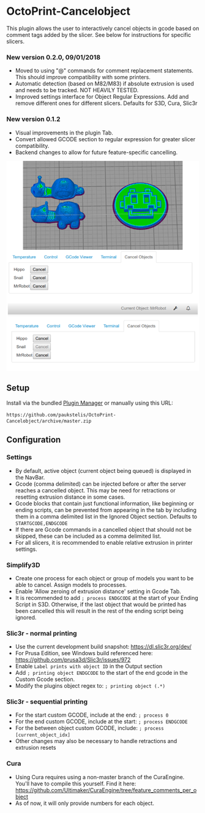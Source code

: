 # OctoPrint-Cancelobject

This plugin allows the user to interactively cancel objects in gcode based on comment tags added by the slicer.
See below for instructions for specific slicers.
### New version 0.2.0, 09/01/2018
* Moved to using "@" commands for comment replacement statements. This should improve compatibility with some printers.
* Automatic detection (based on M82/M83) if absolute extrusion is used and needs to be tracked. NOT HEAVILY TESTED.
* Improved settings interface for Object Regular Expressions. Add and remove different ones for different slicers. Defaults for S3D, Cura, Slic3r

### New version 0.1.2
* Visual improvements in the plugin Tab.
* Convert allowed GCODE section to regular expression for greater slicer compatibility.
* Backend changes to allow for future feature-specific cancelling.

![screenshot](./cancelobject.png)
## Setup

Install via the bundled [Plugin Manager](https://github.com/foosel/OctoPrint/wiki/Plugin:-Plugin-Manager)
or manually using this URL:

    https://github.com/paukstelis/OctoPrint-Cancelobject/archive/master.zip

## Configuration
### Settings
* By default, active object (current object being queued) is displayed in the NavBar.
* Gcode (comma delimited) can be injected before or after the server reaches a cancelled object.
  This may be need for retractions or resetting extrusion distance in some cases.
* Gcode blocks that contain just functional information, like beginning or ending scripts, can be prevented from appearing in the tab by including them in a comma delimited list in the Ignored Object section. Defaults to `STARTGCODE,ENDGCODE`
* If there are Gcode commands in a cancelled object that should not be skipped, these can be included as a comma delimited list.
* For all slicers, it is recommended to enable relative extrusion in printer settings.
### Simplify3D
* Create one process for each object or group of models you want to be able to cancel. Assign models to processes.
* Enable 'Allow zeroing of extrusion distance' setting in Gcode Tab.
* It is recommended to add `; process ENDGCODE` at the start of your Ending Script in S3D. Otherwise, if the last object that would be printed has been cancelled this will result in the rest of the ending script being ignored.
### Slic3r - normal printing
* Use the current development build snapshot: https://dl.slic3r.org/dev/
* For Prusa Edition, see Windows build referenced here: https://github.com/prusa3d/Slic3r/issues/972
* Enable `Label prints with object ID` in the Output section
* Add `; printing object ENDGCODE` to the start of the end gcode in the Custom Gcode section.
* Modify the plugins object regex to: `; printing object (.*)`
### Slic3r - sequential printing
* For the start custom GCODE, include at the end: `; process 0`
* For the end custom GCODE, include at the start: `; process ENDGCODE`
* For the between object custom GCODE, include: `; process [current_object_idx]`
* Other changes may also be necessary to handle retractions and extrusion resets
### Cura
* Using Cura requires using a non-master branch of the CuraEngine. You'll have to compile this yourself. Find it here: https://github.com/Ultimaker/CuraEngine/tree/feature_comments_per_object
* As of now, it will only provide numbers for each object. 
